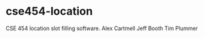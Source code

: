 cse454-location
===============

CSE 454 location slot filling software.
Alex Cartmell
Jeff Booth
Tim Plummer
